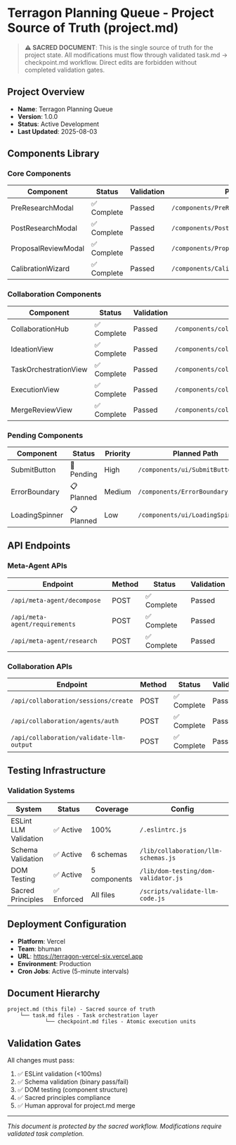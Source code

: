 # Terragon Planning Queue - Project Source of Truth (project.md)

> **⚠️ SACRED DOCUMENT**: This is the single source of truth for the project state. 
> All modifications must flow through validated task.md → checkpoint.md workflow.
> Direct edits are forbidden without completed validation gates.

## Project Overview
- **Name**: Terragon Planning Queue
- **Version**: 1.0.0
- **Status**: Active Development
- **Last Updated**: 2025-08-03

## Components Library

### Core Components
| Component | Status | Validation | Path |
|-----------|--------|------------|------|
| PreResearchModal | ✅ Complete | Passed | `/components/PreResearchModal.js` |
| PostResearchModal | ✅ Complete | Passed | `/components/PostResearchModal.js` |
| ProposalReviewModal | ✅ Complete | Passed | `/components/ProposalReviewModal.js` |
| CalibrationWizard | ✅ Complete | Passed | `/components/CalibrationWizard.js` |

### Collaboration Components
| Component | Status | Validation | Path |
|-----------|--------|------------|------|
| CollaborationHub | ✅ Complete | Passed | `/components/collaboration/CollaborationHub.js` |
| IdeationView | ✅ Complete | Passed | `/components/collaboration/IdeationView.js` |
| TaskOrchestrationView | ✅ Complete | Passed | `/components/collaboration/TaskOrchestrationView.js` |
| ExecutionView | ✅ Complete | Passed | `/components/collaboration/ExecutionView.js` |
| MergeReviewView | ✅ Complete | Passed | `/components/collaboration/MergeReviewView.js` |

### Pending Components
| Component | Status | Priority | Planned Path |
|-----------|--------|----------|--------------|
| SubmitButton | 🔄 Pending | High | `/components/ui/SubmitButton.js` |
| ErrorBoundary | 📋 Planned | Medium | `/components/ErrorBoundary.js` |
| LoadingSpinner | 📋 Planned | Low | `/components/ui/LoadingSpinner.js` |

## API Endpoints

### Meta-Agent APIs
| Endpoint | Method | Status | Validation |
|----------|--------|--------|------------|
| `/api/meta-agent/decompose` | POST | ✅ Complete | Passed |
| `/api/meta-agent/requirements` | POST | ✅ Complete | Passed |
| `/api/meta-agent/research` | POST | ✅ Complete | Passed |

### Collaboration APIs
| Endpoint | Method | Status | Validation |
|----------|--------|--------|------------|
| `/api/collaboration/sessions/create` | POST | ✅ Complete | Passed |
| `/api/collaboration/agents/auth` | POST | ✅ Complete | Passed |
| `/api/collaboration/validate-llm-output` | POST | ✅ Complete | Passed |

## Testing Infrastructure

### Validation Systems
| System | Status | Coverage | Config |
|--------|--------|----------|--------|
| ESLint LLM Validation | ✅ Active | 100% | `/.eslintrc.js` |
| Schema Validation | ✅ Active | 6 schemas | `/lib/collaboration/llm-schemas.js` |
| DOM Testing | ✅ Active | 5 components | `/lib/dom-testing/dom-validator.js` |
| Sacred Principles | ✅ Enforced | All files | `/scripts/validate-llm-code.js` |

## Deployment Configuration
- **Platform**: Vercel
- **Team**: bhuman
- **URL**: https://terragon-vercel-six.vercel.app
- **Environment**: Production
- **Cron Jobs**: Active (5-minute intervals)

## Document Hierarchy
```
project.md (this file) - Sacred source of truth
    └── task.md files - Task orchestration layer
            └── checkpoint.md files - Atomic execution units
```

## Validation Gates
All changes must pass:
1. ✅ ESLint validation (<100ms)
2. ✅ Schema validation (binary pass/fail)
3. ✅ DOM testing (component structure)
4. ✅ Sacred principles compliance
5. ✅ Human approval for project.md merge

---
*This document is protected by the sacred workflow. Modifications require validated task completion.*